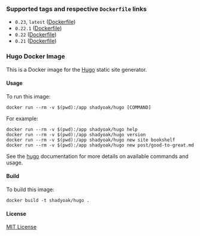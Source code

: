 ### Supported tags and respective `Dockerfile` links

* `0.23`, `latest` ([Dockerfile](https://github.com/shadyoak/hugo/blob/master/Dockerfile))
* `0.22.1` ([Dockerfile](https://github.com/shadyoak/hugo/blob/v0.22.1/Dockerfile))
* `0.22` ([Dockerfile](https://github.com/shadyoak/hugo/blob/v0.22/Dockerfile))
* `0.21` ([Dockerfile](https://github.com/shadyoak/hugo/blob/v0.21/Dockerfile))

### Hugo Docker Image

This is a Docker image for the [Hugo](https://github.com/spf13/hugo) static site generator.

#### Usage

To run this image:

`docker run --rm -v $(pwd):/app shadyoak/hugo [COMMAND]`

For example:

```
docker run --rm -v $(pwd):/app shadyoak/hugo help
docker run --rm -v $(pwd):/app shadyoak/hugo version
docker run --rm -v $(pwd):/app shadyoak/hugo new site bookshelf
docker run --rm -v $(pwd):/app shadyoak/hugo new post/good-to-great.md
```

See the [hugo](https://gohugo.io) documentation for more details on available commands and usage.

#### Build

To build this image:

`docker build -t shadyoak/hugo .`

#### License

[MIT License](https://github.com/shadyoak/hugo/blob/master/LICENSE)

